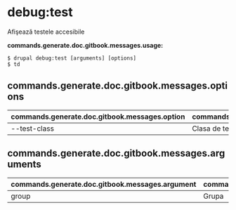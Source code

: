 # debug:test
Afişează testele accesibile

**commands.generate.doc.gitbook.messages.usage:**
```
$ drupal debug:test [arguments] [options]
$ td  
```

## commands.generate.doc.gitbook.messages.options
commands.generate.doc.gitbook.messages.option | commands.generate.doc.gitbook.messages.details
-------|-------------
--test-class | Clasa de test

## commands.generate.doc.gitbook.messages.arguments
commands.generate.doc.gitbook.messages.argument | commands.generate.doc.gitbook.messages.details
---------|-------------
group | Grupa
